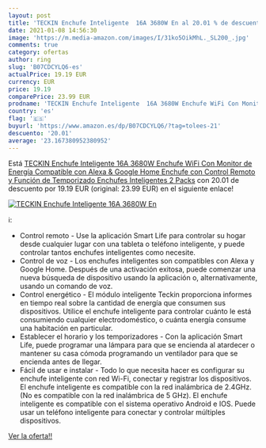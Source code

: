 ```yaml
---
layout: post
title: 'TECKIN Enchufe Inteligente  16A 3680W En al 20.01 % de descuento'
date: 2021-01-08 14:56:30
image: 'https://m.media-amazon.com/images/I/31ko5OikMhL._SL200_.jpg'
comments: true
category: ofertas
author: ring
slug: 'B07CDCYLQ6-es'
actualPrice: 19.19 EUR
currency: EUR
price: 19.19
comparePrice: 23.99 EUR
prodname: 'TECKIN Enchufe Inteligente  16A 3680W Enchufe WiFi Con Monitor de Energía  Compatible con Alexa & Google Home  Enchufe con Control Remoto y Función de Temporizado  Enchufes Inteligentes 2 Packs'
country: 'es'
flag: '🇪🇸'
buyurl: 'https://www.amazon.es/dp/B07CDCYLQ6/?tag=tolees-21'
descuento: '20.01'
average: '23.167380952380952'
---
```


Está [TECKIN Enchufe Inteligente  16A 3680W Enchufe WiFi Con Monitor de Energía  Compatible con Alexa & Google Home  Enchufe con Control Remoto y Función de Temporizado  Enchufes Inteligentes 2 Packs](https://www.amazon.es/dp/B07CDCYLQ6/?tag=tolees-21) con 20.01 de descuento por 19.19 EUR (original: 23.99 EUR) en el siguiente enlace!

[![TECKIN Enchufe Inteligente  16A 3680W En](https://m.media-amazon.com/images/I/31ko5OikMhL._SL200_.jpg)](https://www.amazon.es/dp/B07CDCYLQ6/?tag=tolees-21)

ℹ️:

- Control remoto - Use la aplicación Smart Life para controlar su hogar desde cualquier lugar con una tableta o teléfono inteligente, y puede controlar tantos enchufes inteligentes como necesite.
- Control de voz - Los enchufes inteligentes son compatibles con Alexa y Google Home. Después de una activación exitosa, puede comenzar una nueva búsqueda de dispositivo usando la aplicación o, alternativamente, usando un comando de voz.
- Control energético - El módulo inteligente Teckin proporciona informes en tiempo real sobre la cantidad de energía que consumen sus dispositivos. Utilice el enchufe inteligente para controlar cuánto le está consumiendo cualquier electrodoméstico, o cuánta energía consume una habitación en particular.
- Establecer el horario y los temporizadores - Con la aplicación Smart Life, puede programar una lámpara para que se encienda al atardecer o mantener su casa cómoda programando un ventilador para que se encienda antes de llegar.
- Fácil de usar e instalar - Todo lo que necesita hacer es configurar su enchufe inteligente con red Wi-Fi, conectar y registrar los dispositivos. El enchufe inteligente es compatible con la red inalámbrica de 2.4GHz. (No es compatible con la red inalámbrica de 5 GHz). El enchufe inteligente es compatible con el sistema operativo Android e IOS. Puede usar un teléfono inteligente para conectar y controlar múltiples dispositivos.

[Ver la oferta!!](https://www.amazon.es/dp/B07CDCYLQ6/?tag=tolees-21)
